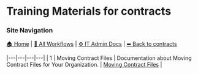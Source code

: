# Training Materials for contracts

### Site Navigation
[🏠 Home](../../../README.md) | [📂 All Workflows](../../../users/users.md) | [⚙ IT Admin Docs](../../../it-admins/README.md) | [⬅ Back to contracts](../README.md)

|---|---|---|---|
| 1 | Moving Contract Files | Documentation about Moving Contract Files for Your Organization. | [Moving Contract Files](moving-contract-files.md) |